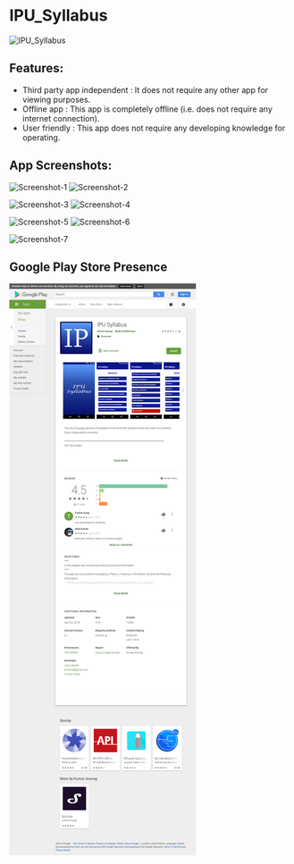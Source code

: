 # IPU_Syllabus

![IPU_Syllabus](https://lh3.googleusercontent.com/tgJnzvySHnTP0VhE7RKuIWktC61uIrHaFroqXztAnNN4KgEwZh2Q53HCksmg3S3_D5ur=s180-rw)

## Features:

* Third party app independent : It does not require any other app for viewing purposes.
* Offline app : This app is completely offline (i.e. does not require any internet connection).
* User friendly : This app does not require any developing knowledge for operating.

## App Screenshots:

![Screenshot-1](https://lh3.googleusercontent.com/cuXphZSMOI62Fb_KfwPBko2YuYOQtC0ZpBEbbvuybiB7RQibUVGEN7h5yUrawdZSumA=w1366-h657-rw) ![Screenshot-2](https://lh3.googleusercontent.com/h4z2o0hAX2cd90nt1sZLcMwJBq3YHumuxgVEFlYZhDaFn_QnIzXJ8IQJlNGyJWyQkhQ=w1366-h657-rw)

![Screenshot-3](https://lh3.googleusercontent.com/fYfKV25eQHAlM8GC7bLmZP08pylWPfffGifdRRWYZNTyWinBJygErJRmbt54lcWu8Q=w1366-h657-rw) ![Screenshot-4](https://lh3.googleusercontent.com/hA7CxZ0URI3Oi9atcGVUUNJGRKeC9HXZvMaPrRIu2mu8gyEpI8UvToEEdIFFTC00CjE=w1366-h657-rw)

![Screenshot-5](https://lh3.googleusercontent.com/8T2IoRgHKKObXWcMeokUPF9UqRX6MJbaxWc-XMv8sSe-KIUx9kYBFXkc752n7uCEr1Q=w1366-h657-rw) ![Screenshot-6](https://lh3.googleusercontent.com/Cq9u0_YUuV49-BhcsvXAYZ8gnMX-xUu45QJsl3rRwatPKiBaXNQiAAEjIg-XiFHw2Vvc=w1366-h657-rw)

![Screenshot-7](https://lh3.googleusercontent.com/yCiJ6VFfgUYTRLeLoAAwHeqUZTeRY2EMyH0czHJDQI7dfRlmuChK50airRJw-qNpPHM=w1366-h657-rw)

## Google Play Store Presence

![Play Store](https://github.com/kmranrg/IPU_Syllabus/blob/master/app/release/ipu_syllabus_play_store.png)
